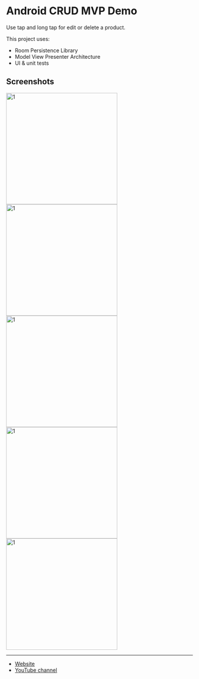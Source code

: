 # Android CRUD MVP Demo

Use tap and long tap for edit or delete a product.

This project uses:

* Room Persistence Library
* Model View Presenter Architecture
* UI & unit tests

## Screenshots

<img width="300" alt="1" src="https://user-images.githubusercontent.com/1444991/26915733-35189bba-4bf5-11e7-9aa1-e88d07656a64.png">
<img width="300" alt="1" src="https://user-images.githubusercontent.com/1444991/26915732-350f98d0-4bf5-11e7-8017-074f99b89626.png">
<img width="300" alt="1" src="https://user-images.githubusercontent.com/1444991/26915851-b5f845dc-4bf5-11e7-8f5e-91a2270467bb.png">
<img width="300" alt="1" src="https://user-images.githubusercontent.com/1444991/26915731-350039f8-4bf5-11e7-92b3-dfccd0c1af61.png">
<img width="300" alt="1" src="https://user-images.githubusercontent.com/1444991/26915730-34e743e4-4bf5-11e7-97e7-8b5799a6c8c9.png">

---

* [Website](https://alvarez.tech/)
* [YouTube channel](https://www.youtube.com/alvareztech)
